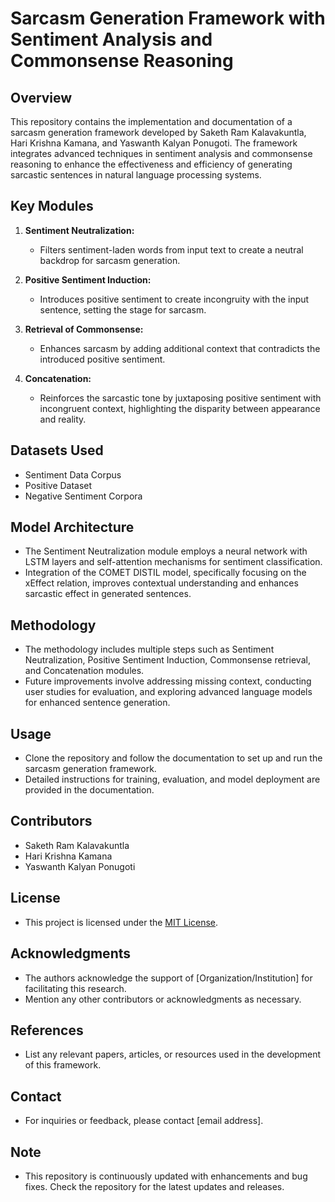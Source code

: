 # Sarcasm Generation Framework with Sentiment Analysis and Commonsense Reasoning

## Overview
This repository contains the implementation and documentation of a sarcasm generation framework developed by Saketh Ram Kalavakuntla, Hari Krishna Kamana, and Yaswanth Kalyan Ponugoti. The framework integrates advanced techniques in sentiment analysis and commonsense reasoning to enhance the effectiveness and efficiency of generating sarcastic sentences in natural language processing systems.

## Key Modules
1. **Sentiment Neutralization:**
   - Filters sentiment-laden words from input text to create a neutral backdrop for sarcasm generation.

2. **Positive Sentiment Induction:**
   - Introduces positive sentiment to create incongruity with the input sentence, setting the stage for sarcasm.

3. **Retrieval of Commonsense:**
   - Enhances sarcasm by adding additional context that contradicts the introduced positive sentiment.

4. **Concatenation:**
   - Reinforces the sarcastic tone by juxtaposing positive sentiment with incongruent context, highlighting the disparity between appearance and reality.

## Datasets Used
- Sentiment Data Corpus
- Positive Dataset
- Negative Sentiment Corpora

## Model Architecture
- The Sentiment Neutralization module employs a neural network with LSTM layers and self-attention mechanisms for sentiment classification.
- Integration of the COMET DISTIL model, specifically focusing on the xEffect relation, improves contextual understanding and enhances sarcastic effect in generated sentences.

## Methodology
- The methodology includes multiple steps such as Sentiment Neutralization, Positive Sentiment Induction, Commonsense retrieval, and Concatenation modules.
- Future improvements involve addressing missing context, conducting user studies for evaluation, and exploring advanced language models for enhanced sentence generation.

## Usage
- Clone the repository and follow the documentation to set up and run the sarcasm generation framework.
- Detailed instructions for training, evaluation, and model deployment are provided in the documentation.

## Contributors
- Saketh Ram Kalavakuntla
- Hari Krishna Kamana
- Yaswanth Kalyan Ponugoti

## License
- This project is licensed under the [MIT License](link-to-license-file).

## Acknowledgments
- The authors acknowledge the support of [Organization/Institution] for facilitating this research.
- Mention any other contributors or acknowledgments as necessary.

## References
- List any relevant papers, articles, or resources used in the development of this framework.

## Contact
- For inquiries or feedback, please contact [email address].

## Note
- This repository is continuously updated with enhancements and bug fixes. Check the repository for the latest updates and releases.
